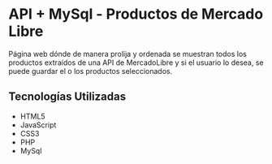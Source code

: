 
# API + MySql - Productos de Mercado Libre

Página web dónde de manera prolija y ordenada se muestran todos los productos extraídos de una API de MercadoLibre y si el usuario lo desea, se puede guardar el o los productos seleccionados.


## Tecnologías Utilizadas

<ul>
  <li>HTML5</li>
  <li>JavaScript</li>
  <li>CSS3</li>
  <li>PHP</li>
  <li>MySql</li>
</ul>


